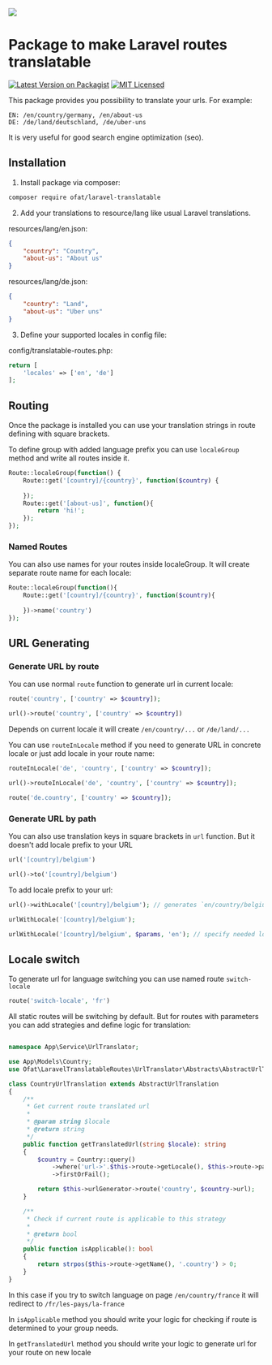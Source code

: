 [<img src="https://github-ads.s3.eu-central-1.amazonaws.com/support-ukraine.svg?t=1" />](https://supportukrainenow.org)

# Package to make Laravel routes translatable

[![Latest Version on Packagist](https://img.shields.io/packagist/v/ofat/laravel-translatable-routes.svg?style=flat-square)](https://packagist.org/packages/ofat/laravel-translatable-routes)
[![MIT Licensed](https://img.shields.io/badge/license-MIT-brightgreen.svg?style=flat-square)](LICENSE)

This package provides you possibility to translate your urls. For example:

```
EN: /en/country/germany, /en/about-us
DE: /de/land/deutschland, /de/uber-uns
```

It is very useful for good search engine optimization (seo).

## Installation

1. Install package via composer:
```bash
composer require ofat/laravel-translatable 
```

2. Add your translations to resource/lang like usual Laravel translations.

resources/lang/en.json:
```json
{
    "country": "Country",
    "about-us": "About us"
}
```

resources/lang/de.json:
```json
{
    "country": "Land",
    "about-us": "Uber uns"
}
```

3. Define your supported locales in config file:

config/translatable-routes.php:
```php
return [
    'locales' => ['en', 'de']
];
```

## Routing

Once the package is installed you can use your translation strings in 
route defining with square brackets.

To define group with added language prefix you can use `localeGroup` method
and write all routes inside it.

```php
Route::localeGroup(function() {
    Route::get('[country]/{country}', function($country) {
    
    });
    Route::get('[about-us]', function(){
        return 'hi!';
    });
});
```

### Named Routes

You can also use names for your routes inside localeGroup. It will create 
separate route name for each locale:

```php
Route::localeGroup(function(){
    Route::get('[country]/{country}', function($country){
    
    })->name('country')
});
```

## URL Generating

### Generate URL by route 

You can use normal `route` function to generate url in current locale:

```php
route('country', ['country' => $country]);

url()->route('country', ['country' => $country])
```

Depends on current locale it will create `/en/country/...` or `/de/land/...`

You can use `routeInLocale` method if you need to generate URL in concrete locale 
or just add locale in your route name:

```php
routeInLocale('de', 'country', ['country' => $country]);

url()->routeInLocale('de', 'country', ['country' => $country]);

route('de.country', ['country' => $country]);
```

### Generate URL by path

You can also use translation keys in square brackets in `url` function.
But it doesn't add locale prefix to your URL

```php
url('[country]/belgium')

url()->to('[country]/belgium')
```

To add locale prefix to your url:

```php
url()->withLocale('[country]/belgium'); // generates `en/country/belgium`

urlWithLocale('[country]/belgium');

urlWithLocale('[country]/belgium', $params, 'en'); // specify needed locale. generates `de/land/belgium`
```

## Locale switch

To generate url for language switching you can use named route `switch-locale`

```php
route('switch-locale', 'fr')
```

All static routes will be switching by default. But for routes with parameters
you can add strategies and define logic for translation:

```php

namespace App\Service\UrlTranslator;

use App\Models\Country;
use Ofat\LaravelTranslatableRoutes\UrlTranslator\Abstracts\AbstractUrlTranslation;

class CountryUrlTranslation extends AbstractUrlTranslation
{
    /**
     * Get current route translated url
     * 
     * @param string $locale
     * @return string
     */
    public function getTranslatedUrl(string $locale): string
    {
        $country = Country::query()
            ->where('url->'.$this->route->getLocale(), $this->route->parameter('country'))
            ->firstOrFail();

        return $this->urlGenerator->route('country', $country->url);
    }

    /**
     * Check if current route is applicable to this strategy
     *
     * @return bool
     */
    public function isApplicable(): bool
    {
        return strpos($this->route->getName(), '.country') > 0;
    }
}
```

In this case if you try to switch language on page `/en/country/france` it will redirect to
`/fr/les-pays/la-france`

In `isApplicable` method you should write your logic for checking if 
route is determined to your group needs.

In `getTranslatedUrl` method you should write your logic to generate url for 
your route on new locale
